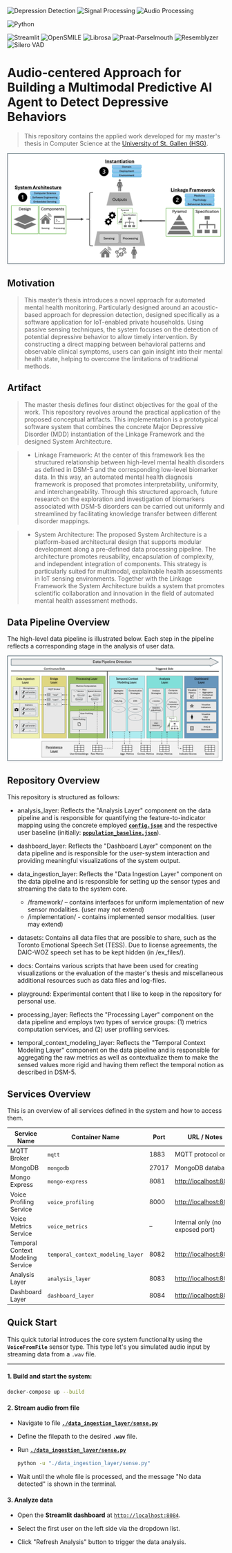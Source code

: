 ![Depression Detection](https://img.shields.io/badge/%F0%9F%A7%A0-Depression_Detection-blue)
![Signal Processing](https://img.shields.io/badge/%F0%9F%93%88-Signal_Processing-blue)
![Audio Processing](https://img.shields.io/badge/%F0%9F%94%8A-Audio_Processing-blue)

![Python](https://img.shields.io/badge/-Python-green?logo=python&logoColor=white)

![Streamlit](https://img.shields.io/badge/-Streamlit-orange?logo=streamlit&logoColor=white)
![OpenSMILE](https://img.shields.io/badge/-OpenSMILE-orange)
![Librosa](https://img.shields.io/badge/-Librosa-orange)
![Praat-Parselmouth](https://img.shields.io/badge/-Praat--Parselmouth-orange)
![Resemblyzer](https://img.shields.io/badge/-Resemblyzer-orange)
![Silero VAD](https://img.shields.io/badge/-Silero_VAD-orange)

# Audio-centered Approach for Building a Multimodal Predictive AI Agent to Detect Depressive Behaviors

> This repository contains the applied work developed for my master's thesis in Computer Science at the [University of St. Gallen (HSG)](https://www.unisg.ch/de/).

![Conceptual project idea.](docs/assets/conceptual_idea.png)

## Motivation

> This master’s thesis introduces a novel approach for automated mental health monitoring. Particularly designed around an acoustic-based approach for depression detection, designed specifically as a software application for IoT-enabled private households. Using passive sensing techniques, the system focuses on the detection of potential depressive behavior to allow timely intervention. By constructing a direct mapping between behavioral patterns and observable clinical symptoms, users can gain insight into their mental health state, helping to overcome the limitations of traditional methods.

## Artifact

> The master thesis defines four distinct objectives for the goal of the work. This repository revolves around the practical application of the proposed conceptual artifacts. This implementation is a prototypical software system that combines the concrete Major Depressive Disorder (MDD) instantiation of the Linkage Framework and the designed System Architecture.

> -  Linkage Framework: At the center of this framework lies the structured relationship between high-level mental health disorders as defined in DSM-5 and the corresponding low-level biomarker data. In this way, an automated mental health diagnosis framework is proposed that promotes interpretability, uniformity, and interchangeability. Through this structured approach, future research on the exploration and investigation of biomarkers associated with DSM-5 disorders can be carried out uniformly and streamlined by facilitating knowledge transfer between different disorder mappings.

> -  System Architecture: The proposed System Architecture is a platform-based architectural design that supports modular development along a pre-defined data processing pipeline. The architecture promotes reusability, encapsulation of complexity, and independent integration of components. This strategy is particularly suited for multimodal, explainable health assessments in IoT sensing environments. Together with the Linkage Framework the System Architecture builds a system that promotes scientific collaboration and innovation in the field of automated mental health assessment methods.

## Data Pipeline Overview

The high-level data pipeline is illustrated below. Each step in the pipeline reflects a corresponding stage in the analysis of user data.

![High-level Data Pipeline.](docs/assets/highlevel_data_pipeline.png)

## Repository Overview

This repository is structured as follows:

-  analysis_layer: Reflects the "Analysis Layer" component on the data pipeline and is responsible for quantifying the feature-to-indicator mapping using the concrete employed [**`config.json`**](./analysis_layer/core/mapping/config.json) and the respective user baseline (initially: [**`population_baseline.json`**](./analysis_layer/core/baseline/population_baseline.json)).

-  dashboard_layer: Reflects the "Dashboard Layer" component on the data pipeline and is responsible for the user-system interaction and providing meaningful visualizations of the system output.

-  data_ingestion_layer: Reflects the "Data Ingestion Layer" component on the data pipeline and is responsible for setting up the sensor types and streaming the data to the system core.

   -  /framework/ – contains interfaces for uniform implementation of new sensor modalities. (user may not extend)
   -  /implementation/ - contains implemented sensor modalities. (user may extend)

-  datasets: Contains all data files that are possible to share, such as the Toronto Emotional Speech Set (TESS). Due to license agreements, the DAIC-WOZ speech set has to be kept hidden (in /ex_files/).

-  docs: Contains various scripts that have been used for creating visualizations or the evaluation of the master's thesis and miscellaneous additional resources such as data files and log-files.

-  playground: Experimental content that I like to keep in the repository for personal use.

-  processing_layer: Reflects the "Processing Layer" component on the data pipeline and employs two types of service groups: (1) metrics computation services, and (2) user profiling services.

-  temporal_context_modeling_layer: Reflects the "Temporal Context Modeling Layer" component on the data pipeline and is responsible for aggregating the raw metrics as well as contextualize them to make the sensed values more rigid and having them reflect the temporal notion as described in DSM-5.

## Services Overview

This is an overview of all services defined in the system and how to access them.

| Service Name                      | Container Name                    | Port  | URL / Notes                                    |
| --------------------------------- | --------------------------------- | ----- | ---------------------------------------------- |
| MQTT Broker                       | `mqtt`                            | 1883  | MQTT protocol only                             |
| MongoDB                           | `mongodb`                         | 27017 | MongoDB database                               |
| Mongo Express                     | `mongo-express`                   | 8081  | [http://localhost:8081](http://localhost:8081) |
| Voice Profiling Service           | `voice_profiling`                 | 8000  | [http://localhost:8000](http://localhost:8000) |
| Voice Metrics Service             | `voice_metrics`                   | –     | Internal only (no exposed port)                |
| Temporal Context Modeling Service | `temporal_context_modeling_layer` | 8082  | [http://localhost:8082](http://localhost:8082) |
| Analysis Layer                    | `analysis_layer`                  | 8083  | [http://localhost:8083](http://localhost:8083) |
| Dashboard Layer                   | `dashboard_layer`                 | 8084  | [http://localhost:8084](http://localhost:8084) |

## Quick Start

This quick tutorial introduces the core system functionality using the **`VoiceFromFile`** sensor type. This type let's you simulated audio input by streaming data from a `.wav` file.

---

#### 1. Build and start the system:

```bash
docker-compose up --build
```

#### 2. Stream audio from file

-  Navigate to file [**`./data_ingestion_layer/sense.py`**](./data_ingestion_layer/sense.py)

-  Define the filepath to the desired **`.wav`** file.

-  Run [**`./data_ingestion_layer/sense.py`**](./data_ingestion_layer/sense.py)

   ```bash
   python -u "./data_ingestion_layer/sense.py"
   ```

*  Wait until the whole file is processed, and the message "No data detected" is shown in the terminal.

#### 3. Analyze data

-  Open the **Streamlit dashboard** at [`http://localhost:8084`](http://localhost:8084).

-  Select the first user on the left side via the dropdown list.

-  Click "Refresh Analysis" button to trigger the data analysis.
